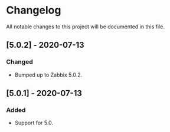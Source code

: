 # Changelog
All notable changes to this project will be documented in this file.

## [5.0.2] - 2020-07-13
### Changed
- Bumped up to Zabbix 5.0.2.

## [5.0.1] - 2020-07-13
### Added
- Support for 5.0.
